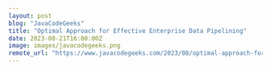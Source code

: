 ```yaml
---
layout: post
blog: "JavaCodeGeeks"
title: "Optimal Approach for Effective Enterprise Data Pipelining"
date: 2023-08-21T16:00:00Z
image: images/javacodegeeks.png
remote_url: "https://www.javacodegeeks.com/2023/08/optimal-approach-for-effective-enterprise-data-pipelining.html"
---
```


